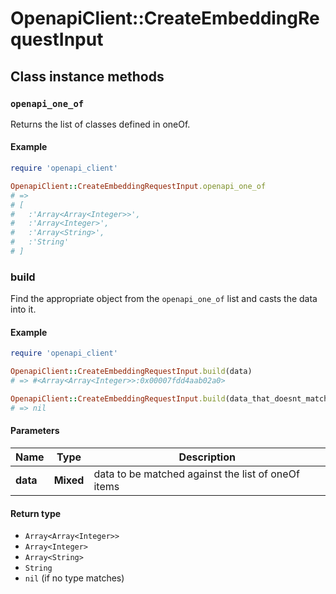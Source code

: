 # OpenapiClient::CreateEmbeddingRequestInput

## Class instance methods

### `openapi_one_of`

Returns the list of classes defined in oneOf.

#### Example

```ruby
require 'openapi_client'

OpenapiClient::CreateEmbeddingRequestInput.openapi_one_of
# =>
# [
#   :'Array<Array<Integer>>',
#   :'Array<Integer>',
#   :'Array<String>',
#   :'String'
# ]
```

### build

Find the appropriate object from the `openapi_one_of` list and casts the data into it.

#### Example

```ruby
require 'openapi_client'

OpenapiClient::CreateEmbeddingRequestInput.build(data)
# => #<Array<Array<Integer>>:0x00007fdd4aab02a0>

OpenapiClient::CreateEmbeddingRequestInput.build(data_that_doesnt_match)
# => nil
```

#### Parameters

| Name | Type | Description |
| ---- | ---- | ----------- |
| **data** | **Mixed** | data to be matched against the list of oneOf items |

#### Return type

- `Array<Array<Integer>>`
- `Array<Integer>`
- `Array<String>`
- `String`
- `nil` (if no type matches)

